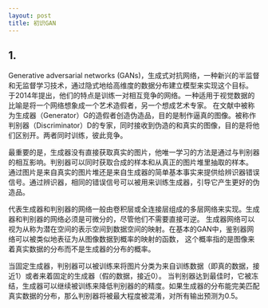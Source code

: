 ```yaml
---
layout: post
title: 初识GAN
---
```

## 1.
Generative adversarial networks (GANs)，生成式对抗网络，一种新兴的半监督和无监督学习技术，通过隐式地给高维度的数据分布建立模型来实现这个目标。
于2014年提出，他们的特点是训练一对相互竞争的网络。一种适用于视觉数据的比喻是将一个网络想象成一个艺术造假者，另一个想成艺术专家。
在文献中被称为生成器（Generator）G的造假者创造伪造品，目的是制作逼真的图像。被称作判别器（Discriminator）D的专家，同时接收到伪造的和真实的图像，目的是将他们区别开。两者同时训练，彼此竞争。

最重要的是，生成器没有直接获取真实的图片，他唯一学习的方法是通过与判别器的相互影响。判别器可以同时获取合成的样本和从真正的图片堆里抽取的样本。
通过图片是来自真实的图片堆还是来自生成器的简单基本事实来提供给辨识器错误信号。通过辨识器，相同的错误信号可以被用来训练生成器，引导它产生更好的伪造品。

代表生成器和判别器的网络一般由卷积层或全连接层组成的多层网络来实现。生成器和判别器的网络必须是可微分的，尽管他们不需要直接可逆。
<todo>生成器网络可以视为从称为潜在空间的表示空间到数据空间的映射。在基本的GAN中，鉴别器网络可以被类似地表征为从图像数据到概率的映射的函数，
这个概率指的是图像来着真实数据的分布而不是生成器的分布的概率。

当固定生成器，判别器可以被训练来将图片分类为来自训练数据（即真的数据，接近1）或者来着固定的生成器（假的数据，接近0）。
当判别器达到最佳时，它被冻结，生成器可以继续被训练来降低判别器的的精度。如果生成器的分布能完美匹配真实数据的分布，那么判别器将被最大程度被混淆，对所有输出预测为0.5。
